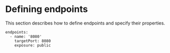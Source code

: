 # Defining endpoints

This section describes how to define endpoints and specify their properties.

```
endpoints:
  - name: '8080'
    targetPort: 8080
    exposure: public
```
